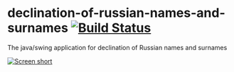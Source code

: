 declination-of-russian-names-and-surnames [![Build Status](https://secure.travis-ci.org/javadev/declination-of-russian-names-and-surnames.png)](https://travis-ci.org/javadev/declination-of-russian-names-and-surnames)
=========================================

The java/swing application for declination of Russian names and surnames

[![Screen short](https://raw.github.com/javadev/declination-of-russian-names-and-surnames/master/declination-of-names.png)](https://github.com/javadev/declination-of-russian-names-and-surnames/)
